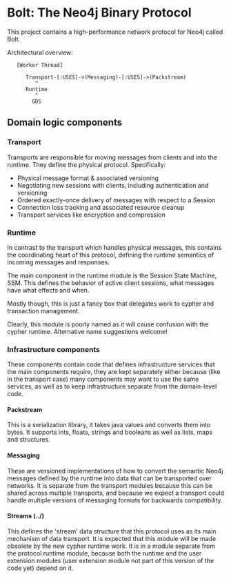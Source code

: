 # Bolt: The Neo4j Binary Protocol

This project contains a high-performance network protocol for Neo4j called Bolt.

Architectural overview:

       [Worker Thread]

          Transport-[:USES]->(Messaging)-[:USES]->(Packstream)
             ^
          Runtime
             ^
            GDS


## Domain logic components

### Transport

Transports are responsible for moving messages from clients and into the runtime. They define the physical protocol.
Specifically:

- Physical message format & associated versioning
- Negotiating new sessions with clients, including authentication and versioning
- Ordered exactly-once delivery of messages with respect to a Session
- Connection loss tracking and associated resource cleanup
- Transport services like encryption and compression

### Runtime

In contrast to the transport which handles physical messages, this contains the coordinating heart of this protocol,
defining the runtime semantics of incoming messages and responses.

The main component in the runtime module is the Session State Machine, SSM. This defines the behavior of active
client sessions, what messages have what effects and when.

Mostly though, this is just a fancy box that delegates work to cypher and transaction management.

Clearly, this module is poorly named as it will cause confusion with the cypher runtime. Alternative name suggestions
welcome!

### Infrastructure components

These components contain code that defines infrastructure services that the main components require,
they are kept separately either because (like in the transport case) many components may want to use the same
services, as well as to keep infrastructure separate from the domain-level code.

#### Packstream

This is a serialization library, it takes java values and converts them into bytes. It supports ints, floats,
strings and booleans as well as lists, maps and structures.

#### Messaging

These are versioned implementations of how to convert the semantic Neo4j messages defined by the runtime into data
that can be transported over networks. It is separate from the transport modules because this can be shared across
multiple transports, and because we expect a transport could handle multiple versions of messaging formats for
backwards compatibility.

#### Streams (../)

This defines the 'stream' data structure that this protocol uses as its main mechanism of data transport. It is
expected that this module will be made obsolete by the new cypher runtime work. It is in a module separate from the
protocol runtime module, because both the runtime and the user extension modules (user extension module not part of
this version of the code yet) depend on it.
